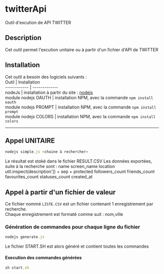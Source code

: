 # twitterApi
Outil d'excution de API TWITTER
## Description
Cet outil permet l'excution unitaire ou à partir d'un fichier d'API de TWITTER
## Installation
Cet outil a besoin des logiciels suivants :  
Outil | Installation  
------------ | -------------  
nodeJs | installation à partir du site : [nodejs](https://nodejs.org/)  
module nodejs OAUTH | installation NPM, avec la commande `npm install oauth`  
module nodejs PROMPT | installation NPM, avec la commande `npm install prompt`  
module nodejs COLORS | installation NPM, avec la commande `npm install colors`
* * *
## Appel UNITAIRE
```javascript
nodejs simple.js <chaine à rechercher>
```
Le résultat est stoké dans le fichier RESULT.CSV
Les données exportées, suite à la recherche sont : 
name
screen_name
location
util.inspect(description']) + sep +
protected
followers_count
friends_count
favourites_count
statuses_count
created_at

## Appel à partir d'un fichier de valeur
Ce fichier nommé `LISTE.CSV` est un fichier contenant 1 enregistrement par recherche.  
Chaque enregistrement est formaté comme suit : nom,ville

### Génération de commandes pour chaque ligne du fichier 
```javascript
nodejs generate.js
```
Le fichier START.SH est alors généré et contient toutes les commandes
#### Execution des commandes générées
```javascript
sh start.sh
```
